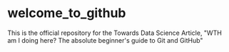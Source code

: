 # welcome_to_github
This is the official repository for the Towards Data Science Article, "WTH am I doing here? The absolute beginner's guide to Git and GitHub"
